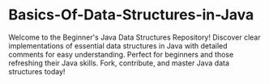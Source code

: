 # Basics-Of-Data-Structures-in-Java
Welcome to the Beginner's Java Data Structures Repository! Discover clear implementations of essential data structures in Java with detailed comments for easy understanding. Perfect for beginners and those refreshing their Java skills. Fork, contribute, and master Java data structures today!
